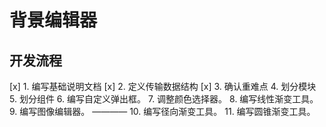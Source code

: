 # 背景编辑器

## 开发流程

[x] 1. 编写基础说明文档
[x] 2. 定义传输数据结构
[x] 3. 确认重难点
4. 划分模块
5. 划分组件
6. 编写自定义弹出框。
7. 调整颜色选择器。
8. 编写线性渐变工具。
9. 编写图像编辑器。
————
10. 编写径向渐变工具。
11. 编写圆锥渐变工具。

## 